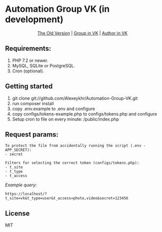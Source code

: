 # Automation Group VK (in development)

<p align="center">
<a href="https://github.com/Alexeykhr/Automation-Group-VK/tree/v1.0">The Old Version</a> |
<a href="https://vk.com/eng_day">Group in VK</a> |
<a href="https://vk.com/alexeykhr">Author in VK</a>
</p>

## Requirements:
1. PHP 7.2 or newer.
2. MySQL, SQLite or PostgreSQL.
3. Cron (optional).

## Getting started
1. git clone git://github.com/Alexeykhr/Automation-Group-VK.git
2. run composer install
3. copy .env.example to .env and configure
4. copy configs/tokens-example.php to configs/tokens.php and configure
5. Setup cron to file on every minute: /public/index.php

## Request params:
```
To protect the file from accidentally running the script (.env - APP_SECRET):
- secret

Filters for selecting the correct token (configs/tokens.php):
- t_site
- t_type
- t_access
```
*Example query:*
```
https://localhost/?t_site=vk&t_type=user&t_access=photo,video&secret=123456
```

## License
MIT
